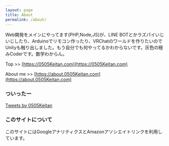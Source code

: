 ```yaml
---
layout: page
title: About
permalink: /about/
---
```


Web開発をメインにやってます(PHP,Node,JS)が、LINE BOTとかラズパイいじいじしたり、Arduinoでリモコン作ったり、VRChatのワールドを作りたいのでUnityも触り出しました。もう自分でも何やってるかわからないです。灰色の極みCoderです。数学わからん。

Top >> [https://0505Keitan.com](https://0505Keitan.com)

About me >> [https://about.0505Keitan.com](https://about.0505Keitan.com)

### ついったー
<a class="twitter-timeline" data-width="600" data-height="500" data-theme="light" href="https://twitter.com/0505Keitan?ref_src=twsrc%5Etfw">Tweets by 0505Keitan</a>
<script async src="https://platform.twitter.com/widgets.js" charset="utf-8"></script>

### このサイトについて

このサイトにはGoogleアナリティクスとAmazonアソシエイトリンクを利用しています。